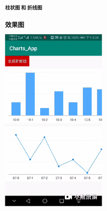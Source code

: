 ### 柱状图 和 折线图


## 效果图
![效果图](https://github.com/ChinaVolvocars/Charts_App/blob/master/img/20190813_152542.gif)
